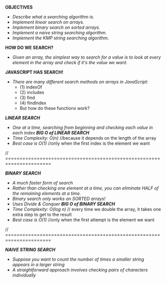 **OBJECTIVES**
- *Describe what a searching algorithm is.*
- *Implement linear search on arrays.*
- *Implement binary search on sorted arrays.*
- *Implement a naive string searching algorithm.*
- *Implement the KMP string searching algorithm.*


**HOW DO WE SEARCH?**
- *Given an array, the simplest way to search for a value is to look at every element in the array and check if it's the value we want.*


**JAVASCRIPT HAS SEARCH!**
- *There are many different search methods on arrays in JavaScript:*
    - (1) indexOf
    - (2) includes
    - (3) find 
    - (4) findIndex
  - But how do these functions work?

***LINEAR SEARCH***
- *One at a time, searching from beginning and checking each value in each index*
***BIG O of LINEAR SEARCH***
- *Time Complexity: O(n)* //because it depends on the length of the array
- *Best case is O(1)* //only when the first index is the element we want

// ======================================================================

***BINARY SEARCH***
- *A much faster form of search*
- *Rather than checking one element at a time, you can eliminate HALF of the remaining elements at a time.*
- *Binary search only works on SORTED arrays!*
- *Uses Divide & Conquer*
***BIG O of BINARY SEARCH***
- *Time Complexity: O(log n)* // every time we double the array, it takes one extra step to get to the result
- *Best case is O(1)* //only when the first attempt is the element we want

// ======================================================================

***NAIVE STRING SEARCH***
- *Suppose you want to count the number of times a smaller string appears in a larger string*
- *A straightforward approach involves checking pairs of characters individually*

